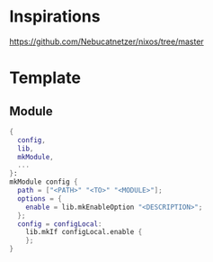 # Inspirations

https://github.com/Nebucatnetzer/nixos/tree/master

# Template

## Module

```nix
{
  config,
  lib,
  mkModule,
  ...
}:
mkModule config {
  path = ["<PATH>" "<TO>" "<MODULE>"];
  options = {
    enable = lib.mkEnableOption "<DESCRIPTION>";
  };
  config = configLocal:
    lib.mkIf configLocal.enable {
    };
}
```
